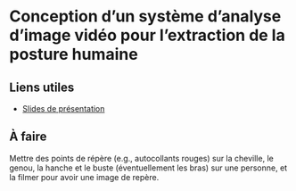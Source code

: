 # Conception d’un système d’analyse d’image vidéo pour l’extraction de la posture humaine

## Liens utiles

- [Slides de présentation](https://docs.google.com/presentation/d/1Tow0rDgnflSF5sBF0YBuaU8JcT2_Pw3kKCVM8f_WTIc/edit?usp=sharing)

## À faire

Mettre des points de répère (e.g., autocollants rouges) sur la cheville, le genou, la hanche et le buste (éventuellement les bras) sur une personne, et la filmer pour avoir une image de repère.
